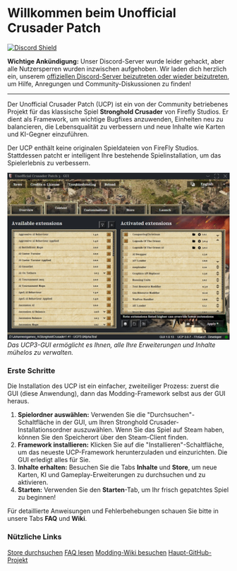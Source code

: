 # Willkommen beim Unofficial Crusader Patch

<a href="https://discord.gg/P9dkF38Q2t" target="_blank"><img src="https://discordapp.com/api/guilds/426318193603117057/widget.png?style=shield" alt="Discord Shield"></a>

**Wichtige Ankündigung:** Unser Discord-Server wurde leider gehackt, aber alle Nutzersperren wurden inzwischen aufgehoben. Wir laden dich herzlich ein, unserem [offiziellen Discord-Server beizutreten oder wieder beizutreten](https://discord.gg/P9dkF38Q2t), um Hilfe, Anregungen und Community-Diskussionen zu finden!

***

Der Unofficial Crusader Patch (UCP) ist ein von der Community betriebenes Projekt für das klassische Spiel **Stronghold Crusader** von Firefly Studios. Er dient als Framework, um wichtige Bugfixes anzuwenden, Einheiten neu zu balancieren, die Lebensqualität zu verbessern und neue Inhalte wie Karten und KI-Gegner einzuführen.

Der UCP enthält keine originalen Spieldateien von FireFly Studios. Stattdessen patcht er intelligent Ihre bestehende Spielinstallation, um das Spielerlebnis zu verbessern.

![UCP 3 GUI in Aktion](assets/ucp_gui_screenshot.jpg)
*Das UCP3-GUI ermöglicht es Ihnen, alle Ihre Erweiterungen und Inhalte mühelos zu verwalten.*

### Erste Schritte

Die Installation des UCP ist ein einfacher, zweiteiliger Prozess: zuerst die GUI (diese Anwendung), dann das Modding-Framework selbst aus der GUI heraus.

1.  **Spielordner auswählen:** Verwenden Sie die "Durchsuchen"-Schaltfläche in der GUI, um Ihren Stronghold Crusader-Installationsordner auszuwählen. Wenn Sie das Spiel auf Steam haben, können Sie den Speicherort über den Steam-Client finden.
2.  **Framework installieren:** Klicken Sie auf die "Installieren"-Schaltfläche, um das neueste UCP-Framework herunterzuladen und einzurichten. Die GUI erledigt alles für Sie.
3.  **Inhalte erhalten:** Besuchen Sie die Tabs **Inhalte** und **Store**, um neue Karten, KI und Gameplay-Erweiterungen zu durchsuchen und zu aktivieren.
4.  **Starten:** Verwenden Sie den **Starten**-Tab, um Ihr frisch gepatchtes Spiel zu beginnen!

Für detaillierte Anweisungen und Fehlerbehebungen schauen Sie bitte in unsere Tabs **FAQ** und **Wiki**.

### Nützliche Links

<div class="quick-links">
    <a href="#" onclick="document.getElementById('tabStore').click(); return false;">Store durchsuchen</a>
    <a href="#" onclick="document.getElementById('tabFaq').click(); return false;">FAQ lesen</a>
    <a href="https://github.com/UnofficialCrusaderPatch/UnofficialCrusaderPatch3/wiki" target="_blank">Modding-Wiki besuchen</a>
    <a href="https://github.com/UnofficialCrusaderPatch/UnofficialCrusaderPatch" target="_blank">Haupt-GitHub-Projekt</a>
</div>